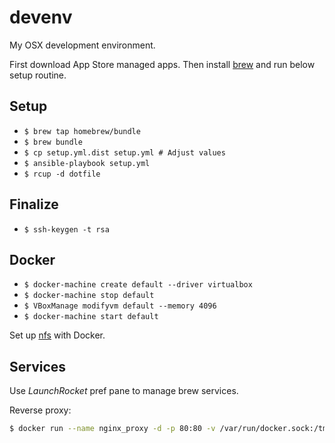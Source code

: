 # devenv

My OSX development environment.

First download App Store managed apps.
Then install [brew](http://brew.sh) and run below setup routine.

## Setup

 * `$ brew tap homebrew/bundle`
 * `$ brew bundle`
 * `$ cp setup.yml.dist setup.yml # Adjust values`
 * `$ ansible-playbook setup.yml`
 * `$ rcup -d dotfile`

## Finalize

 * `$ ssh-keygen -t rsa`

## Docker

 * `$ docker-machine create default --driver virtualbox`
 * `$ docker-machine stop default`
 * `$ VBoxManage modifyvm default --memory 4096`
 * `$ docker-machine start default`

Set up [nfs](https://github.com/adlogix/docker-machine-nfs) with Docker.

## Services

Use _LaunchRocket_ pref pane to manage brew services.

Reverse proxy:

```bash
$ docker run --name nginx_proxy -d -p 80:80 -v /var/run/docker.sock:/tmp/docker.sock:ro jwilder/nginx-proxy
```
